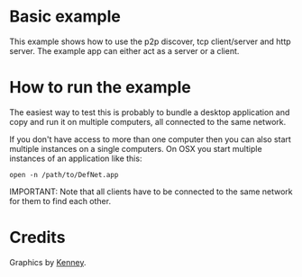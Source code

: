 # Basic example
This example shows how to use the p2p discover, tcp client/server and http server. The example app can either act as a server or a client.

# How to run the example
The easiest way to test this is probably to bundle a desktop application and copy and run it on multiple computers, all connected to the same network.

If you don't have access to more than one computer then you can also start multiple instances on a single computers. On OSX you start multiple instances of an application like this:

	open -n /path/to/DefNet.app

IMPORTANT: Note that all clients have to be connected to the same network for them to find each other.

# Credits
Graphics by [Kenney](http://www.kenney.nl).

